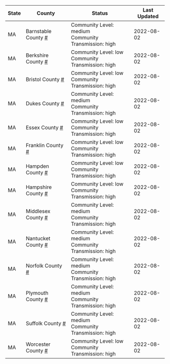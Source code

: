 State | County | Status | Last Updated
--- | --- | --- | --- 
MA | Barnstable County <a href="#barnstable_county">#</a> | <a name="barnstable_county"></a>Community Level: medium<br/>Community Transmission: high | 2022-08-02
MA | Berkshire County <a href="#berkshire_county">#</a> | <a name="berkshire_county"></a>Community Level: low<br/>Community Transmission: high | 2022-08-02
MA | Bristol County <a href="#bristol_county">#</a> | <a name="bristol_county"></a>Community Level: low<br/>Community Transmission: high | 2022-08-02
MA | Dukes County <a href="#dukes_county">#</a> | <a name="dukes_county"></a>Community Level: medium<br/>Community Transmission: high | 2022-08-02
MA | Essex County <a href="#essex_county">#</a> | <a name="essex_county"></a>Community Level: low<br/>Community Transmission: high | 2022-08-02
MA | Franklin County <a href="#franklin_county">#</a> | <a name="franklin_county"></a>Community Level: low<br/>Community Transmission: high | 2022-08-02
MA | Hampden County <a href="#hampden_county">#</a> | <a name="hampden_county"></a>Community Level: low<br/>Community Transmission: high | 2022-08-02
MA | Hampshire County <a href="#hampshire_county">#</a> | <a name="hampshire_county"></a>Community Level: low<br/>Community Transmission: high | 2022-08-02
MA | Middlesex County <a href="#middlesex_county">#</a> | <a name="middlesex_county"></a>Community Level: medium<br/>Community Transmission: high | 2022-08-02
MA | Nantucket County <a href="#nantucket_county">#</a> | <a name="nantucket_county"></a>Community Level: medium<br/>Community Transmission: high | 2022-08-02
MA | Norfolk County <a href="#norfolk_county">#</a> | <a name="norfolk_county"></a>Community Level: medium<br/>Community Transmission: high | 2022-08-02
MA | Plymouth County <a href="#plymouth_county">#</a> | <a name="plymouth_county"></a>Community Level: medium<br/>Community Transmission: high | 2022-08-02
MA | Suffolk County <a href="#suffolk_county">#</a> | <a name="suffolk_county"></a>Community Level: medium<br/>Community Transmission: high | 2022-08-02
MA | Worcester County <a href="#worcester_county">#</a> | <a name="worcester_county"></a>Community Level: low<br/>Community Transmission: high | 2022-08-02
